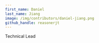 ```yaml
---
first_name: Daniel
last_name: Jiang
image: /img/contributors/daniel-jiang.png
github_handle: reasonerjt
---
```

Technical Lead